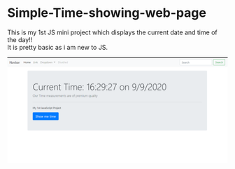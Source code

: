 # Simple-Time-showing-web-page
This is my 1st JS mini project which displays the current date and time of the day!!<br>
It is pretty basic as i am new to JS.<br>

![](images/home.PNG)
